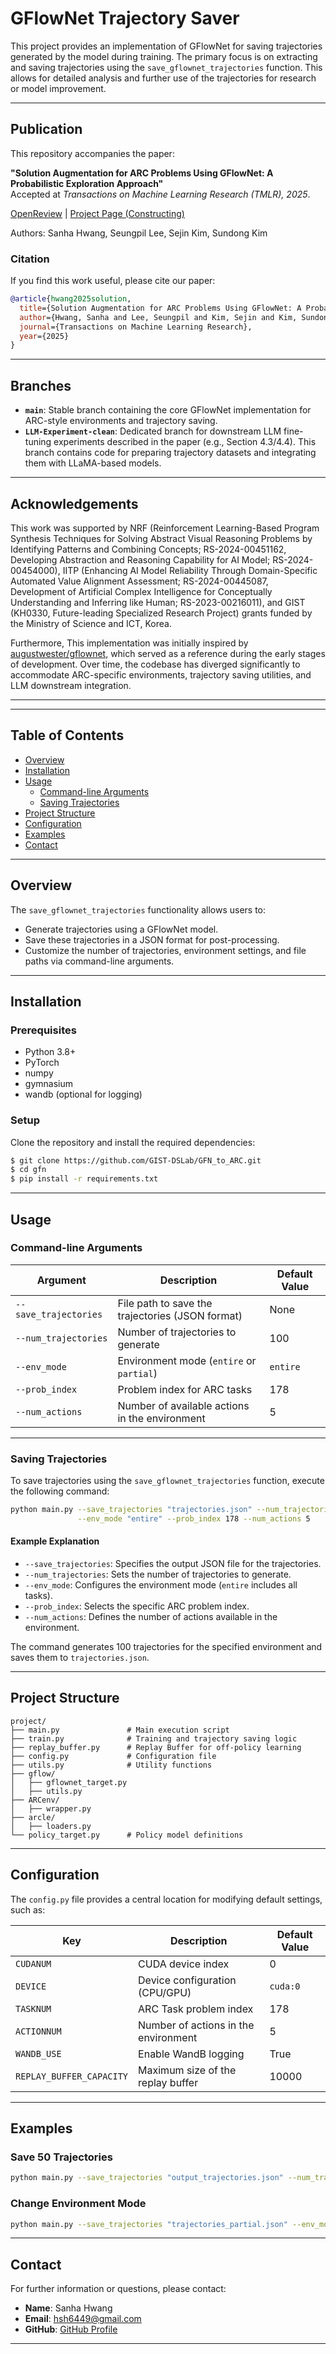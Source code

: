 # GFlowNet Trajectory Saver

This project provides an implementation of GFlowNet for saving trajectories generated by the model during training. The primary focus is on extracting and saving trajectories using the `save_gflownet_trajectories` function. This allows for detailed analysis and further use of the trajectories for research or model improvement.

---

## Publication

This repository accompanies the paper:

**"Solution Augmentation for ARC Problems Using GFlowNet: A Probabilistic Exploration Approach"**  
Accepted at *Transactions on Machine Learning Research (TMLR), 2025*.

[OpenReview](https://openreview.net/forum?id=ULCOhBgGzy&referrer=%5BAuthor%20Console%5D(%2Fgroup%3Fid%3DTMLR%2FAuthors%23your-submissions)) | [Project Page (Constructing)](https://your-vercel-link.vercel.app)

Authors: Sanha Hwang, Seungpil Lee, Sejin Kim, Sundong Kim

### Citation
If you find this work useful, please cite our paper:
```bibtex
@article{hwang2025solution,
  title={Solution Augmentation for ARC Problems Using GFlowNet: A Probabilistic Exploration Approach},
  author={Hwang, Sanha and Lee, Seungpil and Kim, Sejin and Kim, Sundong},
  journal={Transactions on Machine Learning Research},
  year={2025}
}
```

---

## Branches

- **`main`**: Stable branch containing the core GFlowNet implementation for ARC-style environments and trajectory saving.  
- **`LLM-Experiment-clean`**: Dedicated branch for downstream LLM fine-tuning experiments described in the paper (e.g., Section 4.3/4.4). This branch contains code for preparing trajectory datasets and integrating them with LLaMA-based models.  

---

## Acknowledgements
This work was supported by NRF (Reinforcement Learning-Based Program Synthesis Techniques for Solving Abstract Visual Reasoning Problems by Identifying Patterns and Combining Concepts; RS-2024-00451162, Developing Abstraction and Reasoning Capability for AI Model; RS-2024-00454000),  IITP (Enhancing AI Model Reliability Through Domain-Specific Automated Value Alignment Assessment; RS-2024-00445087, Development of Artificial Complex Intelligence for Conceptually Understanding and Inferring like Human; RS-2023-00216011), and GIST (KH0330, Future-leading Specialized Research Project) grants funded by the Ministry of Science and ICT, Korea.

Furthermore, This implementation was initially inspired by [augustwester/gflownet](https://github.com/augustwester/gflownet), which served as a reference during the early stages of development. Over time, the codebase has diverged significantly to accommodate ARC-specific environments, trajectory saving utilities, and LLM downstream integration.

---


---

## Table of Contents
- [Overview](#overview)
- [Installation](#installation)
- [Usage](#usage)
  - [Command-line Arguments](#command-line-arguments)
  - [Saving Trajectories](#saving-trajectories)
- [Project Structure](#project-structure)
- [Configuration](#configuration)
- [Examples](#examples)
- [Contact](#contact)

---

## Overview
The `save_gflownet_trajectories` functionality allows users to:
- Generate trajectories using a GFlowNet model.
- Save these trajectories in a JSON format for post-processing.
- Customize the number of trajectories, environment settings, and file paths via command-line arguments.

---

## Installation

### Prerequisites
- Python 3.8+
- PyTorch
- numpy
- gymnasium
- wandb (optional for logging)

### Setup
Clone the repository and install the required dependencies:

```bash
$ git clone https://github.com/GIST-DSLab/GFN_to_ARC.git
$ cd gfn
$ pip install -r requirements.txt
```

---

## Usage

### Command-line Arguments

| Argument             | Description                                      | Default Value   |
|----------------------|--------------------------------------------------|-----------------|
| `--save_trajectories`| File path to save the trajectories (JSON format)| None            |
| `--num_trajectories` | Number of trajectories to generate              | 100             |
| `--env_mode`         | Environment mode (`entire` or `partial`)        | `entire`        |
| `--prob_index`       | Problem index for ARC tasks                     | 178             |
| `--num_actions`      | Number of available actions in the environment  | 5               |

---

### Saving Trajectories
To save trajectories using the `save_gflownet_trajectories` function, execute the following command:

```bash
python main.py --save_trajectories "trajectories.json" --num_trajectories 100 \
               --env_mode "entire" --prob_index 178 --num_actions 5
```

#### Example Explanation
- `--save_trajectories`: Specifies the output JSON file for the trajectories.
- `--num_trajectories`: Sets the number of trajectories to generate.
- `--env_mode`: Configures the environment mode (`entire` includes all tasks).
- `--prob_index`: Selects the specific ARC problem index.
- `--num_actions`: Defines the number of actions available in the environment.

The command generates 100 trajectories for the specified environment and saves them to `trajectories.json`.

---

## Project Structure

```
project/
├── main.py               # Main execution script
├── train.py              # Training and trajectory saving logic
├── replay_buffer.py      # Replay Buffer for off-policy learning
├── config.py             # Configuration file
├── utils.py              # Utility functions
├── gflow/
│   ├── gflownet_target.py
│   ├── utils.py
├── ARCenv/
│   ├── wrapper.py
├── arcle/
│   ├── loaders.py
└── policy_target.py      # Policy model definitions
```

---

## Configuration
The `config.py` file provides a central location for modifying default settings, such as:

| Key                     | Description                                   | Default Value   |
|-------------------------|-----------------------------------------------|-----------------|
| `CUDANUM`               | CUDA device index                            | 0               |
| `DEVICE`                | Device configuration (CPU/GPU)               | `cuda:0`        |
| `TASKNUM`               | ARC Task problem index                       | 178             |
| `ACTIONNUM`             | Number of actions in the environment         | 5               |
| `WANDB_USE`             | Enable WandB logging                         | True            |
| `REPLAY_BUFFER_CAPACITY`| Maximum size of the replay buffer            | 10000           |

---

## Examples

### Save 50 Trajectories
```bash
python main.py --save_trajectories "output_trajectories.json" --num_trajectories 50
```

### Change Environment Mode
```bash
python main.py --save_trajectories "trajectories_partial.json" --env_mode "partial"
```

---

## Contact
For further information or questions, please contact:
- **Name**: Sanha Hwang
- **Email**: hsh6449@gmail.com
- **GitHub**: [GitHub Profile](https://github.com/hsh6449)

---

